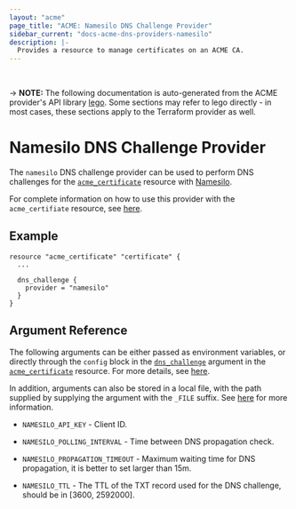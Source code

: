 ```yaml
---
layout: "acme"
page_title: "ACME: Namesilo DNS Challenge Provider"
sidebar_current: "docs-acme-dns-providers-namesilo"
description: |-
  Provides a resource to manage certificates on an ACME CA.
---
```

<br>

-> **NOTE:** The following documentation is auto-generated from the
ACME provider's API library [lego](https://go-acme.github.io/lego/).
Some sections may refer to lego directly - in most cases, these
sections apply to the Terraform provider as well.

# Namesilo DNS Challenge Provider

The `namesilo` DNS challenge provider can be used to perform DNS challenges for
the [`acme_certificate`][resource-acme-certificate] resource with
[Namesilo](https://www.namesilo.com/).

[resource-acme-certificate]: /docs/providers/acme/r/certificate.html

For complete information on how to use this provider with the `acme_certifiate`
resource, see [here][resource-acme-certificate-dns-challenges].

[resource-acme-certificate-dns-challenges]: /docs/providers/acme/r/certificate.html#using-dns-challenges

## Example

```hcl
resource "acme_certificate" "certificate" {
  ...

  dns_challenge {
    provider = "namesilo"
  }
}
```
## Argument Reference

The following arguments can be either passed as environment variables, or
directly through the `config` block in the
[`dns_challenge`][resource-acme-certificate-dns-challenge-arg] argument in the
[`acme_certificate`][resource-acme-certificate] resource. For more details, see
[here][resource-acme-certificate-dns-challenges].

[resource-acme-certificate-dns-challenge-arg]: /docs/providers/acme/r/certificate.html#dns_challenge

In addition, arguments can also be stored in a local file, with the path
supplied by supplying the argument with the `_FILE` suffix. See
[here][acme-certificate-file-arg-example] for more information.

[acme-certificate-file-arg-example]: /docs/providers/acme/r/certificate.html#using-variable-files-for-provider-arguments

* `NAMESILO_API_KEY` - Client ID.

* `NAMESILO_POLLING_INTERVAL` - Time between DNS propagation check.
* `NAMESILO_PROPAGATION_TIMEOUT` - Maximum waiting time for DNS propagation, it is better to set larger than 15m.
* `NAMESILO_TTL` - The TTL of the TXT record used for the DNS challenge, should be in [3600, 2592000].


